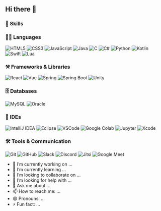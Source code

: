 ## Hi there 👋

### 🦾 Skills


### 🧑‍💻 Languages

![HTML5](https://img.shields.io/badge/html5-E34F26.svg?&style=for-the-badge&logo=html5&logoColor=white)
![CSS3](https://img.shields.io/badge/css3-1572B6.svg?&style=for-the-badge&logo=css3&logoColor=white)
![JavaScript](https://img.shields.io/badge/javascript-F7DF1E.svg?&style=for-the-badge&logo=javascript&logoColor=white)
![Java](https://img.shields.io/badge/Java-000000.svg?&style=for-the-badge&logo=openjdk&logoColor=white)
![C](https://img.shields.io/badge/c-A8B9CC.svg?&style=for-the-badge&logo=c&logoColor=white)
![C#](https://img.shields.io/badge/c%23-239120.svg?&style=for-the-badge&logo=csharp&logoColor=white)
![Python](https://img.shields.io/badge/python-3776AB.svg?&style=for-the-badge&logo=python&logoColor=white)
![Kotlin](https://img.shields.io/badge/kotlin-7F52FF.svg?&style=for-the-badge&logo=kotlin&logoColor=white)
![Swift](https://img.shields.io/badge/swift-FA7343.svg?&style=for-the-badge&logo=swift&logoColor=white)
![Lua](https://img.shields.io/badge/lua-2C2D72.svg?&style=for-the-badge&logo=lua&logoColor=white)




### ⚒️ Frameworks & Libraries

![React](https://img.shields.io/badge/react-61DAFB.svg?&style=for-the-badge&logo=react&logoColor=white)
![Vue](https://img.shields.io/badge/vue-4FC08D.svg?&style=for-the-badge&logo=vuedotjs&logoColor=white)
![Spring](https://img.shields.io/badge/spring-6DB33F.svg?&style=for-the-badge&logo=spring&logoColor=white)
![Spring Boot](https://img.shields.io/badge/springboot-6DB33F.svg?&style=for-the-badge&logo=springboot&logoColor=white)
![Unity](https://img.shields.io/badge/unity-000000.svg?&style=for-the-badge&logo=unity&logoColor=white)




### 🗄️ Databases

![MySQL](https://img.shields.io/badge/mysql-4479A1.svg?&style=for-the-badge&logo=mysql&logoColor=white)
![Oracle](https://img.shields.io/badge/oracle-F80000.svg?&style=for-the-badge&logo=oracle&logoColor=white)



### 🧠 IDEs

![IntelliJ IDEA](https://img.shields.io/badge/intellij%20idea-000000.svg?&style=for-the-badge&logo=intellijidea&logoColor=white)
![Eclipse](https://img.shields.io/badge/eclipse-2C2255.svg?&style=for-the-badge&logo=eclipseide&logoColor=white)
![VSCode](https://img.shields.io/badge/vscode-007ACC.svg?&style=for-the-badge&logo=visualstudiocode&logoColor=white)
![Google Colab](https://img.shields.io/badge/colab-F9AB00.svg?&style=for-the-badge&logo=googlecolab&logoColor=white)
![Jupyter](https://img.shields.io/badge/jupyter-F37626.svg?&style=for-the-badge&logo=jupyter&logoColor=white)
![Xcode](https://img.shields.io/badge/xcode-147EFB.svg?&style=for-the-badge&logo=xcode&logoColor=white)



### 🛠️ Tools & Communication

![Git](https://img.shields.io/badge/git-F05032.svg?&style=for-the-badge&logo=git&logoColor=white)
![GitHub](https://img.shields.io/badge/github-181717.svg?&style=for-the-badge&logo=github&logoColor=white)
![Slack](https://img.shields.io/badge/slack-4A154B.svg?&style=for-the-badge&logo=slack&logoColor=white)
![Discord](https://img.shields.io/badge/discord-5865F2.svg?&style=for-the-badge&logo=discord&logoColor=white)
![Jitsi](https://img.shields.io/badge/jitsi-97979A.svg?&style=for-the-badge&logo=jitsi&logoColor=white)
![Google Meet](https://img.shields.io/badge/googlemeet-00897B.svg?&style=for-the-badge&logo=googlemeet&logoColor=white)


- 🔭 I’m currently working on ...
- 🌱 I’m currently learning ...
- 👯 I’m looking to collaborate on ...
- 🤔 I’m looking for help with ...
- 💬 Ask me about ...
- 📫 How to reach me: ...
- 😄 Pronouns: ...
- ⚡ Fun fact: ...

<!--
**kthrc/kthrc** is a ✨ _special_ ✨ repository because its `README.md` (this file) appears on your GitHub profile.

Here are some ideas to get you started:

- 🔭 I’m currently working on ...
- 🌱 I’m currently learning ...
- 👯 I’m looking to collaborate on ...
- 🤔 I’m looking for help with ...
- 💬 Ask me about ...
- 📫 How to reach me: ...
- 😄 Pronouns: ...
- ⚡ Fun fact: ...
-->

